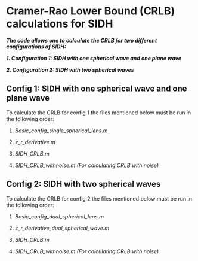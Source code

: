 # Cramer-Rao Lower Bound (CRLB) calculations for SIDH
***The code allows one to calculate the CRLB for two different configurations of SIDH:***

***1. Configuration 1: SIDH with one spherical wave and one plane wave***

***2. Configuration 2: SIDH with two spherical waves***

## Config 1: SIDH with one spherical wave and one plane wave
To calculate the CRLB for config 1 the files mentioned below must be run in the following order:

1. *Basic_config_single_spherical_lens.m*

2. *z_r_derivative.m*

3. *SIDH_CRLB.m*

4. *SIDH_CRLB_withnoise.m (For calculating CRLB with noise)*

## Config 2: SIDH with two spherical waves
To calculate the CRLB for config 2 the files mentioned below must be run in the following order:

1. *Basic_config_dual_spherical_lens.m*

2. *z_r_derivative_dual_spherical_wave.m*

3. *SIDH_CRLB.m*

4. *SIDH_CRLB_withnoise.m (For calculating CRLB with noise)*

